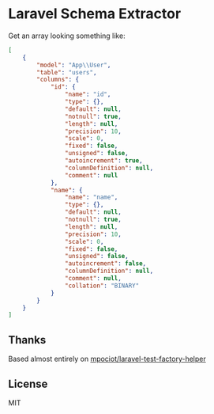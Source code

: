 # Laravel Schema Extractor
Get an array looking something like:

```json
[
    {
        "model": "App\\User",
        "table": "users",
        "columns": {
            "id": {
                "name": "id",
                "type": {},
                "default": null,
                "notnull": true,
                "length": null,
                "precision": 10,
                "scale": 0,
                "fixed": false,
                "unsigned": false,
                "autoincrement": true,
                "columnDefinition": null,
                "comment": null
            },
            "name": {
                "name": "name",
                "type": {},
                "default": null,
                "notnull": true,
                "length": null,
                "precision": 10,
                "scale": 0,
                "fixed": false,
                "unsigned": false,
                "autoincrement": false,
                "columnDefinition": null,
                "comment": null,
                "collation": "BINARY"
            }
        }
    }
]
```


## Thanks
Based almost entirely on [mpociot/laravel-test-factory-helper](https://github.com/mpociot/laravel-test-factory-helper)

## License

MIT
